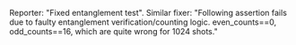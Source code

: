 Reporter: "Fixed entanglement test". Similar fixer: "Following assertion fails due to faulty entanglement verification/counting logic. even_counts==0, odd_counts==16, which are quite wrong for 1024 shots."